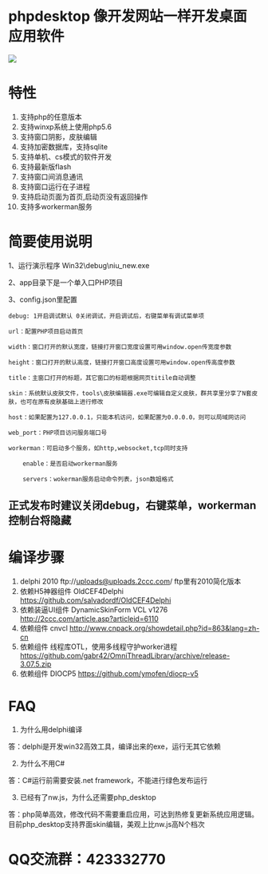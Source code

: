 # phpdesktop  像开发网站一样开发桌面应用软件
 ![](res/php_desktop.png)
# 特性

1. 支持php的任意版本
2. 支持winxp系统上使用php5.6
3. 支持窗口阴影，皮肤编辑
4. 支持加密数据库，支持sqlite
5. 支持单机、cs模式的软件开发
6. 支持最新版flash
7. 支持窗口间消息通讯
8. 支持窗口运行在子进程
9. 支持启动页面为首页,启动页没有返回操作
10. 支持多workerman服务

# 简要使用说明

1、运行演示程序 Win32\debug\niu_new.exe 

2、app目录下是一个单入口PHP项目

3、config.json里配置

    debug: 1开启调试默认 0关闭调试，开启调试后，右键菜单有调试菜单项
    
    url：配置PHP项目启动首页
    
    width：窗口打开的默认宽度，链接打开窗口宽度设置可用window.open传宽度参数
    
    height：窗口打开的默认高度，链接打开窗口高度设置可用window.open传高度参数
    
    title：主窗口打开的标题，其它窗口的标题根据网页titile自动调整
    
    skin：系统默认皮肤文件，tools\皮肤编辑器.exe可编辑自定义皮肤，群共享里分享了N套皮肤，也可在原有皮肤基础上进行修改
    
    host：如果配置为127.0.0.1，只能本机访问，如果配置为0.0.0.0，则可以局域网访问
    
    web_port：PHP项目访问服务端口号
       
    workerman：可启动多个服务，如http,websocket,tcp同时支持
    
        enable：是否启动workerman服务
        
        servers：wokerman服务启动命令列表，json数姐格式
        
## 正式发布时建议关闭debug，右键菜单，workerman控制台将隐藏


# 编译步骤
1. delphi 2010  ftp://uploads@uploads.2ccc.com/  ftp里有2010简化版本
2. 依赖H5神器组件 OldCEF4Delphi https://github.com/salvadordf/OldCEF4Delphi
3. 依赖装逼UI组件 DynamicSkinForm VCL v1276 http://2ccc.com/article.asp?articleid=6110
4. 依赖组件 cnvcl  http://www.cnpack.org/showdetail.php?id=863&lang=zh-cn
5. 依赖组件 线程库OTL，使用多线程守护worker进程 https://github.com/gabr42/OmniThreadLibrary/archive/release-3.07.5.zip
6. 依赖组件 DIOCP5   https://github.com/ymofen/diocp-v5

# FAQ

1. 为什么用delphi编译

答：delphi是开发win32高效工具，编译出来的exe，运行无其它依赖

2. 为什么不用C#

答：C#运行前需要安装.net framework，不能进行绿色发布运行

3. 已经有了nw.js，为什么还需要php_desktop

答：php简单高效，修改代码不需要重启应用，可达到热修复更新系统应用逻辑。目前php_desktop支持界面skin编辑，美观上比nw.js高N个档次

# QQ交流群：423332770
